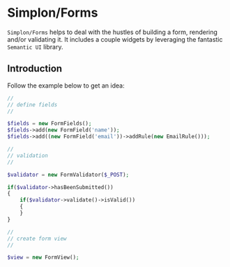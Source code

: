 # Simplon/Forms

`Simplon/Forms` helps to deal with the hustles of building a form, rendering and/or validating it.
It includes a couple widgets by leveraging the fantastic `Semantic UI` library. 
 
## Introduction 
 
Follow the example below to get an idea:

```php
//
// define fields
//

$fields = new FormFields();
$fields->add(new FormField('name'));
$fields->add((new FormField('email'))->addRule(new EmailRule()));

//
// validation
//

$validator = new FormValidator($_POST);

if($validator->hasBeenSubmitted())
{
    if($validator->validate()->isValid())
    {
    }
}

//
// create form view
//

$view = new FormView();
```